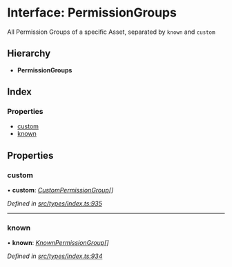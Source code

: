# Interface: PermissionGroups

All Permission Groups of a specific Asset, separated by `known` and `custom`

## Hierarchy

* **PermissionGroups**

## Index

### Properties

* [custom](permissiongroups.md#custom)
* [known](permissiongroups.md#known)

## Properties

###  custom

• **custom**: *[CustomPermissionGroup](../classes/custompermissiongroup.md)[]*

*Defined in [src/types/index.ts:935](https://github.com/PolymeshAssociation/polymesh-sdk/blob/46845947/src/types/index.ts#L935)*

___

###  known

• **known**: *[KnownPermissionGroup](../classes/knownpermissiongroup.md)[]*

*Defined in [src/types/index.ts:934](https://github.com/PolymeshAssociation/polymesh-sdk/blob/46845947/src/types/index.ts#L934)*
